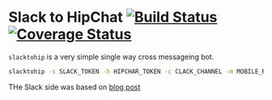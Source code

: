 
# Slack to HipChat [![Build Status](https://travis-ci.org/chrisjoyce911/slacktohip.svg?branch=master)](https://travis-ci.org/chrisjoyce911/slacktohip) [![Coverage Status](https://coveralls.io/repos/github/chrisjoyce911/slacktohip/badge.svg?branch=master)](https://coveralls.io/github/chrisjoyce911/slacktohip?branch=master) 

`slacktohip` is a very simple single way cross messageing bot.

```bash
slacktohip -s SLACK_TOKEN -h HIPCHAR_TOKEN -c CLACK_CHANNEL -m MOBILE_ROOM -w WEBROOM
```

THe Slack side was based on [blog post](https://www.opsdash.com/blog/slack-bot-in-golang.html)
